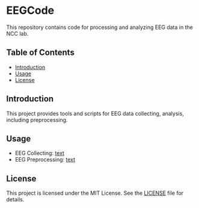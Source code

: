 # EEGCode

This repository contains code for processing and analyzing EEG data in the NCC lab.

## Table of Contents
- [Introduction](#introduction)
- [Usage](#usage)
- [License](#license)

## Introduction
This project provides tools and scripts for EEG data collecting, analysis, including preprocessing.

## Usage
- EEG Collecting: [text](pygame_update.py)
- EEG Preprocessing: [text](EEG-preprocessing/preprocessing.py)


## License
This project is licensed under the MIT License. See the [LICENSE](LICENSE) file for details.